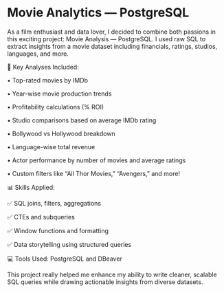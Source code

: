# Movie Analytics — PostgreSQL


As a film enthusiast and data lover, I decided to combine both passions in this exciting project: Movie Analysis — PostgreSQL. I used raw SQL to extract insights from a movie dataset including financials, ratings, studios, languages, and more.

🧠 Key Analyses Included:

• Top-rated movies by IMDb

• Year-wise movie production trends

• Profitability calculations (% ROI)

• Studio comparisons based on average IMDb rating

• Bollywood vs Hollywood breakdown

• Language-wise total revenue

• Actor performance by number of movies and average ratings

• Custom filters like “All Thor Movies,” “Avengers,” and more!

📊 Skills Applied:

✅ SQL joins, filters, aggregations

✅ CTEs and subqueries

✅ Window functions and formatting

✅ Data storytelling using structured queries

💻 Tools Used: PostgreSQL and DBeaver

This project really helped me enhance my ability to write cleaner, scalable SQL queries while drawing actionable insights from diverse datasets.

